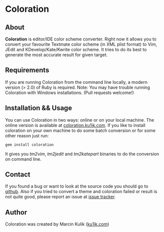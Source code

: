 # Coloration

## About

__Coloration__ is editor/IDE color scheme converter. Right now it allows you to
 convert your favourite Textmate color scheme (in XML plist format) to Vim,
 JEdit and KDevelop/Kate/Kwrite color scheme. It tries to do its best to
 generate the most accurate result for given target.

## Requirements

If you are running Coloration from the command line locally, a modern version
 (> 2.0) of Ruby is required. Note: You may have trouble running Coloration with
 Windows installations. (Pull requests welcome!)

## Installation && Usage

You can use Coloration in two ways: online or on your local machine. The online
 version is available at [coloration.ku1ik.com](http://coloration.ku1ik.com/).
 If you like to install coloration on your own machine to do some batch
 conversion or for some other reason just run:

    gem install coloration

It gives you _tm2vim_, _tm2jedit_ and _tm2katepart_ binaries to do the
 conversion on command line.

## Contact

If you found a bug or want to look at the source code you should go to
 [github](http://github.com/sickill/coloration). Also if you tried to convert a
 theme and coloration failed or result is not quite good, please report an issue
 at [issue tracker](http://github.com/sickill/coloration/issues).

## Author

Coloration was created by Marcin Kulik ([ku1ik.com](http://ku1ik.com/))
